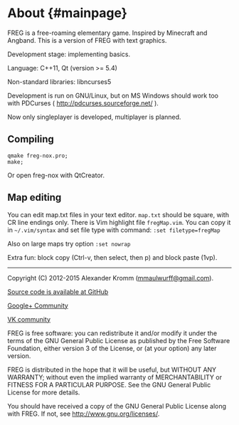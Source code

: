 About                                                               {#mainpage}
=====

FREG is a free-roaming elementary game.
Inspired by Minecraft and Angband.
This is a version of FREG with text graphics.

Development stage: implementing basics.

Language: C++11, Qt (version >= 5.4)

Non-standard libraries: libncurses5

Development is run on GNU/Linux, but on MS Windows should work too with
PDCurses ( http://pdcurses.sourceforge.net/ ).

Now only singleplayer is developed, multiplayer is planned.

Compiling
---------

    qmake freg-nox.pro;
    make;

Or open freg-nox with QtCreator.

Map editing
-----------

You can edit map.txt files in your text editor.
`map.txt` should be square, with CR line endings only.
There is Vim highlight file `fregMap.vim`. You can copy it in `~/.vim/syntax`
and set file type with command:
`:set filetype=fregMap`

Also on large maps try option
`:set nowrap`

Extra fun: block copy (Ctrl-v, then select, then p) and block paste (1vp).

--------

Copyright (C) 2012-2015 Alexander Kromm (mmaulwurff@gmail.com).

[Source code is available at GitHub](https://github.com/mmaulwurff/freg)

[Google+ Community](https://plus.google.com/communities/101873782136369825650)

[VK community](https://vk.com/freg_dev)

FREG is free software: you can redistribute it and/or modify
it under the terms of the GNU General Public License as published by
the Free Software Foundation, either version 3 of the License, or
(at your option) any later version.

FREG is distributed in the hope that it will be useful,
but WITHOUT ANY WARRANTY; without even the implied warranty of
MERCHANTABILITY or FITNESS FOR A PARTICULAR PURPOSE.  See the
GNU General Public License for more details.

You should have received a copy of the GNU General Public License
along with FREG. If not, see <http://www.gnu.org/licenses/>.

